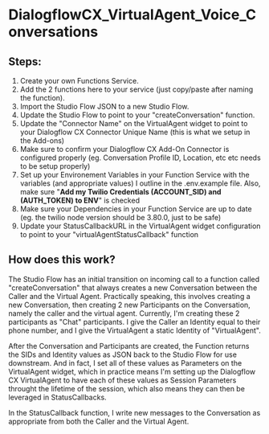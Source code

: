 # DialogflowCX_VirtualAgent_Voice_Conversations

## Steps:
1. Create your own Functions Service. 
2. Add the 2 functions here to your service (just copy/paste after naming the function).
3. Import the Studio Flow JSON to a new Studio Flow. 
4. Update the Studio Flow to point to your "createConversation" function.
5. Update the "Connector Name" on the VirtualAgent widget to point to your Dialogflow CX Connector Unique Name (this is what we setup in the Add-ons)
6. Make sure to confirm your Dialogflow CX Add-On Connector is configured properly (eg. Conversation Profile ID, Location, etc etc needs to be setup properly)
7. Set up your Environement Variables in your Function Service with the variables (and appropriate values) I outline in the .env.example file. Also, make sure "<b>Add my Twilio Credentials (ACCOUNT_SID) and (AUTH_TOKEN) to ENV</b>" is checked
8. Make sure your Dependencies in your Function Service are up to date (eg. the twilio node version should be 3.80.0, just to be safe)
9. Update your StatusCallbackURL in the VirtualAgent widget configuration to point to your "virtualAgentStatusCallback" function

## How does this work?

The Studio Flow has an initial transition on incoming call to a function called "createConversation" that always creates a new Conversation between the Caller and the Virtual Agent. Practically speaking, this involves creating a new Conversation, then creating 2 new Participants on the Conversation, namely the caller and the virtual agent. Currently, I'm creating these 2 participants as "Chat" participants. I give the Caller an Identity equal to their phone number, and I give the VirtualAgent a static Identity of "VirtualAgent".

After the Conversation and Participants are created, the Function returns the SIDs and Identity values as JSON back to the Studio Flow for use downstream. And in fact, I set all of these values as Parameters on the VirtualAgent widget, which in practice means I'm setting up the Dialogflow CX VirtualAgent to have each of these values as Session Parameters throught the lifetime of the session, which also means they can then be leveraged in StatusCallbacks.

In the StatusCallback function, I write new messages to the Conversation as appropriate from both the Caller and the Virtual Agent. 

